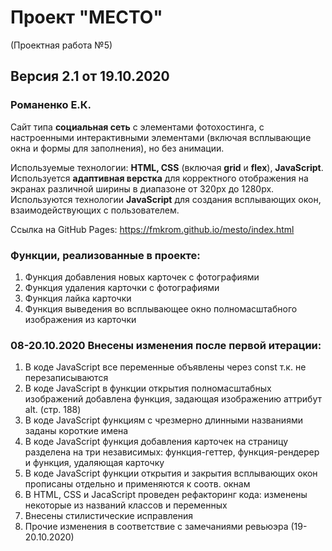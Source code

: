 # Проект "МЕСТО"
(Проектная работа №5)
## Версия 2.1 от 19.10.2020

### Романенко Е.К.

Сайт типа **социальная сеть** с элементами фотохостинга, с настроенными интерактивными элементами (включая всплывающие окна и формы для заполнения), но без анимации.

Используемые технологии: **HTML, CSS** (включая **grid** и **flex**), **JavaScript**.
Используется **адаптивная верстка** для корректного отображения на экранах различной ширины в диапазоне от 320px до 1280px.
Используются технологии **JavaScript** для создания всплывающих окон, взаимодействующих с пользователем.

Ссылка на GitHub Pages: https://fmkrom.github.io/mesto/index.html

### Функции, реализованные в проекте:

1. Функция добавления новых карточек с фотографиями
2. Функция удаления карточки с фотографиями
3. Функция лайка карточки
4. Функция выведения во всплывающее окно полномасштабного изображения из карточки

### 08-20.10.2020 Внесены изменения после первой итерации:

1. В коде JavaScript все переменные объявлены через const т.к. не перезаписываются
2. В коде JavaScript в функции открытия полномасштабных изображений добавлена функция, задающая изображению аттрибут alt. (стр. 188)
3. В коде JavaScript функциям с чрезмерно длинными названиями заданы короткие имена
4. В коде JavaScript функция добавления карточек на страницу разделена на три независимых: функция-геттер, функция-рендерер и функция, удаляющая карточку
5. В коде JavaScript функции открытия и закрытия всплывающих окон прописаны отдельно и применяются к соотв. окнам
6. В HTML, CSS и JacaScript проведен рефакторинг кода: изменены некоторые из названий классов и переменных
7. Внесены стилистические исправления
8. Прочие изменения в соответствие с замечаниями ревьюэра (19-20.10.2020)




